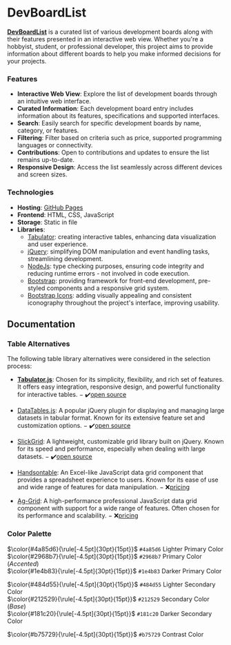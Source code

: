 # DevBoardList

[**DevBoardList**](https://frederikwolter.github.io/DevBoardList/) is a curated list of various development boards along with their features presented in an interactive web view. Whether you're a hobbyist, student, or professional developer, this project aims to provide information about different boards to help you make informed decisions for your projects.

### Features
- **Interactive Web View**: Explore the list of development boards through an intuitive web interface.
- **Curated Information**: Each development board entry includes information about its features, specifications and supported interfaces.
- **Search**: Easily search for specific development boards by name, category, or features.
- **Filtering**: Filter based on criteria such as price, supported programming languages or connectivity.
- **Contributions**: Open to contributions and updates to ensure the list remains up-to-date.
- **Responsive Design**: Access the list seamlessly across different devices and screen sizes.

### Technologies
- **Hosting**: [GitHub Pages](https://pages.github.com/)
- **Frontend**: HTML, CSS, JavaScript
- **Storage**: Static in file
- **Libraries**:
  - [Tabulator](https://tabulator.info/): creating interactive tables, enhancing data visualization and user experience.
  - [jQuery](https://jquery.com/): simplifying DOM manipulation and event handling tasks, streamlining development.
  - [NodeJs](https://nodejs.org/en): type checking purposes, ensuring code integrity and reducing runtime errors - not involved in code execution.
  - [Bootstrap](https://getbootstrap.com/): providing framework for front-end development, pre-styled components and a responsive grid system.
  - [Bootstrap Icons](https://icons.getbootstrap.com/): adding visually appealing and consistent iconography throughout the project's interface, improving usability.


## Documentation

### Table Alternatives
The following table library alternatives were considered in the selection process:

- [**Tabulator.js**](https://tabulator.info/): Chosen for its simplicity, flexibility, and rich set of features. It offers easy integration, responsive design, and powerful functionality for interactive tables. $-$ ✔️[open source](https://github.com/olifolkerd/tabulator)

- [DataTables.js](https://datatables.net/): A popular jQuery plugin for displaying and managing large datasets in tabular format. Known for its extensive feature set and customization options. $-$ ✔️[open source](https://github.com/DataTables/DataTables)

- [SlickGrid](https://slickgrid.net/): A lightweight, customizable grid library built on jQuery. Known for its speed and performance, especially when dealing with large datasets. $-$ ✔️[open source](https://github.com/6pac/SlickGrid)

- [Handsontable](https://handsontable.com/): An Excel-like JavaScript data grid component that provides a spreadsheet experience to users. Known for its ease of use and wide range of features for data manipulation. $-$ ❌[pricing](https://handsontable.com/pricing)

- [Ag-Grid](https://www.ag-grid.com/): A high-performance professional JavaScript data grid component with support for a wide range of features. Often chosen for its performance and scalability. $-$ ❌[pricing](https://www.ag-grid.com/license-pricing/)

### Color Palette

$\color{#4a85d6}{\rule[-4.5pt]{30pt}{15pt}}$ `#4a85d6` Lighter Primary Color\
$\color{#2968b7}{\rule[-4.5pt]{30pt}{15pt}}$ `#2968b7` Primary Color (*Accented*)\
$\color{#1e4b83}{\rule[-4.5pt]{30pt}{15pt}}$ `#1e4b83` Darker Primary Color 

$\color{#484d55}{\rule[-4.5pt]{30pt}{15pt}}$ `#484d55` Lighter Secondary Color\
$\color{#212529}{\rule[-4.5pt]{30pt}{15pt}}$ `#212529` Secondary Color (*Base*)\
$\color{#181c20}{\rule[-4.5pt]{30pt}{15pt}}$ `#181c20` Darker Secondary Color

$\color{#b75729}{\rule[-4.5pt]{30pt}{15pt}}$ `#b75729` Contrast Color
